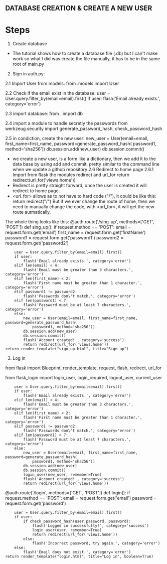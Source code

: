 ## DATABASE CREATION & CREATE A NEW USER
# Steps
1. Create database
* The tutorial shows how to create a database file (.db) but I can't make work so what I did was create the file manually, it has to be in the same root of main.py

2. Sign in
auth.py:

2.1 Import User from models:
from .models import User

2.2 Check if the email exist in the database:
        user = User.query.filter_by(email=email).first()
        if user:
            flash('Email already exists.', category='error')

2.3 import database:
from . import db

2.4 import a module to handle secretly the passwords
from werkzeug.security import generate_password_hash, check_password_hash

2.5 in <else> condiction, create the new user:
            new_user = User(email=email, first_name=first_name, password=generate_password_hash(
                password1, method='sha256'))
            db.session.add(new_user)
            db.session.commit()
* we create a new user, is a form like a dictionary, then we add it to the data base by using add and commit, pretty similar to the command line when we update a github repository
2.6 Redirect to home page
2.6.1 Import from flask the modules redirect and url_for
return redirect(url_for('views.home'))
* Redirect is pretty straight forward, once the user is created it will redirect to home page.
* <url_for> allows as to not have to hard code ("/"), it could be like this:
return redirect("/")
But if we ever change the route of home, then we need to manually change the code, with <url_for>, it will get the new route autmatically.

The whole thing looks like this:
@auth.route('/sing-up', methods=['GET', 'POST'])
def sing_up():
    if request.method == 'POST':
        email = request.form.get('email')
        first_name = request.form.get('firstName')
        password1 = request.form.get('password1')
        password2 = request.form.get('password2')

        user = User.query.filter_by(email=email).first()
        if user:
            flash('Email already exists.', category='error')
        elif len(email) < 4:
            flash('Email must be greater than 3 characters.', category='error')
        elif len(first_name) < 2:
            flash('First name must be greater than 1 character.', category='error')
        elif password1 != password2:
            flash('Passwords don\'t match.', category='error')
        elif len(password1) < 7:
            flash('Password must be at least 7 characters.', category='error')
        else:
            new_user = User(email=email, first_name=first_name, password=generate_password_hash(
                password1, method='sha256'))
            db.session.add(new_user)
            db.session.commit()
            flash('Account created!', category='success')
            return redirect(url_for('views.home'))
    return render_template("sign_up.html", title="Sign up")



3. Log in 

from flask import Blueprint, render_template, request, flash, redirect, url_for


from flask_login import login_user, login_required, logout_user, current_user



        user = User.query.filter_by(email=email).first()
        if user:
            flash('Email already exists.', category='error')
        elif len(email) < 4:
            flash('Email must be greater than 3 characters.', category='error')
        elif len(first_name) < 2:
            flash('First name must be greater than 1 character.', category='error')
        elif password1 != password2:
            flash('Passwords don\'t match.', category='error')
        elif len(password1) < 7:
            flash('Password must be at least 7 characters.', category='error')
        else:
            new_user = User(email=email, first_name=first_name, password=generate_password_hash(
                password1, method='sha256'))
            db.session.add(new_user)
            db.session.commit()
            login_user(new_user, remember=True)
            flash('Account created!', category='success')
            return redirect(url_for('views.home'))



@auth.route('/login', methods=['GET', 'POST'])
def login():
    if request.method == 'POST':
        email = request.form.get('email')
        password = request.form.get('password')

        user = User.query.filter_by(email=email).first()
        if user:
            if check_password_hash(user.password, password):
                flash('Logged in successfully!', category='success')
                login_user(user, remember=True)
                return redirect(url_for('views.home'))
            else:
                flash('Incorrect password, try again.', category='error')
        else:
            flash('Email does not exist.', category='error')
    return render_template("login.html", title="Log in", boolean=True)